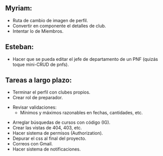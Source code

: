 ## Myriam:

- Ruta de cambio de imagen de perfil.
- Convertir en componente el detalles de club.
- Intentar lo de Miembros.

## Esteban:

- Hacer que se pueda editar el jefe de departamento de un PNF (quizás toque mini-CRUD de pnfs).

## Tareas a largo plazo:

- Terminar el perfil con clubes propios.
- Crear rol de preparador.
* Revisar validaciones:
  - Mínimos y máximos razonables en fechas, cantidades, etc.
- Arreglar búsquedas de cursos con código (IG).
- Crear las vistas de 404, 403, etc.
- Hacer sistema de permisos (Authorization).
- Depurar el css al final del proyecto.
- Correos con Gmail.
- Hacer sistema de notificaciones.
